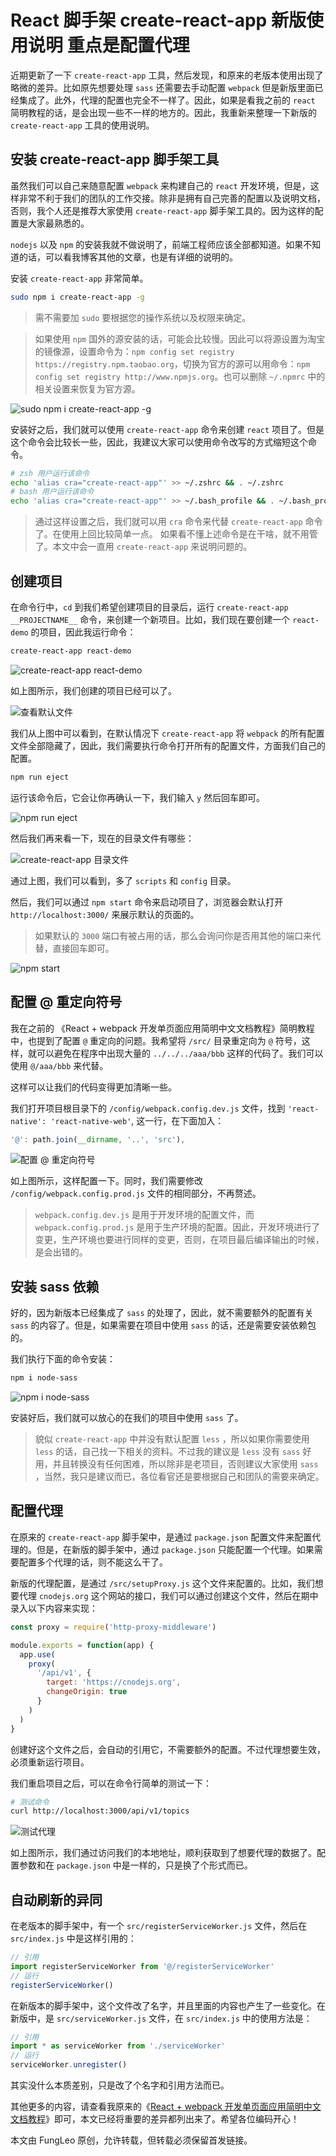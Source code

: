 # React 脚手架 create-react-app 新版使用说明 重点是配置代理

近期更新了一下 `create-react-app` 工具，然后发现，和原来的老版本使用出现了略微的差异。比如原先想要处理 `sass` 还需要去手动配置 `webpack` 但是新版里面已经集成了。此外，代理的配置也完全不一样了。因此，如果是看我之前的 `react` 简明教程的话，是会出现一些不一样的地方的。因此，我重新来整理一下新版的 `create-react-app` 工具的使用说明。

## 安装 create-react-app 脚手架工具

虽然我们可以自己来随意配置 `webpack` 来构建自己的 `react` 开发环境，但是，这样非常不利于我们的团队的工作交接。除非是拥有自己完善的配置以及说明文档，否则，我个人还是推荐大家使用 `create-react-app` 脚手架工具的。因为这样的配置是大家最熟悉的。

`nodejs` 以及 `npm` 的安装我就不做说明了，前端工程师应该全部都知道。如果不知道的话，可以看我博客其他的文章，也是有详细的说明的。

安装 `create-react-app` 非常简单。

```bash
sudo npm i create-react-app -g
```

> 需不需要加 `sudo` 要根据您的操作系统以及权限来确定。

> 如果使用 `npm` 国外的源安装的话，可能会比较慢。因此可以将源设置为淘宝的镜像源，设置命令为：`npm config set registry https://registry.npm.taobao.org`，切换为官方的源可以用命令：`npm config set registry http://www.npmjs.org`。也可以删除 `~/.npmrc` 中的相关设置来恢复为官方源。

![sudo npm i create-react-app -g](https://raw.githubusercontent.com/fengcms/articles/master/image/73/41eaf6adb7a31a18c09c964243308e.jpg)

安装好之后，我们就可以使用 `create-react-app` 命令来创建 `react` 项目了。但是这个命令会比较长一些，因此，我建议大家可以使用命令改写的方式缩短这个命令。

```bash
# zsh 用户运行该命令
echo 'alias cra="create-react-app"' >> ~/.zshrc && . ~/.zshrc
# bash 用户运行该命令
echo 'alias cra="create-react-app"' >> ~/.bash_profile && . ~/.bash_profile
```

> 通过这样设置之后，我们就可以用 `cra` 命令来代替 `create-react-app` 命令了。在使用上回比较简单一点。
> 如果看不懂上述命令是在干啥，就不用管了。本文中会一直用 `create-react-app` 来说明问题的。

## 创建项目

在命令行中，`cd` 到我们希望创建项目的目录后，运行 `create-react-app __PROJECTNAME__` 命令，来创建一个新项目。比如，我们现在要创建一个 `react-demo` 的项目，因此我运行命令：

```bash
create-react-app react-demo
```
![create-react-app react-demo](https://raw.githubusercontent.com/fengcms/articles/master/image/49/6104945b9bffe4fd816eb437c49fe3.jpg)

如上图所示，我们创建的项目已经可以了。

![查看默认文件](https://raw.githubusercontent.com/fengcms/articles/master/image/12/be997144578a7e9ef08ab953702f84.jpg)

我们从上图中可以看到，在默认情况下 `create-react-app` 将 `webpack` 的所有配置文件全部隐藏了，因此，我们需要执行命令打开所有的配置文件，方面我们自己的配置。

```bash
npm run eject
```
运行该命令后，它会让你再确认一下，我们输入 `y` 然后回车即可。

![npm run eject](https://raw.githubusercontent.com/fengcms/articles/master/image/7a/ba823692b1d5fb569e9b7df2a8be9b.jpg)

然后我们再来看一下，现在的目录文件有哪些：

![create-react-app 目录文件](https://raw.githubusercontent.com/fengcms/articles/master/image/40/67cdd2b02483d6cde82419a3382bc3.jpg)

通过上图，我们可以看到，多了 `scripts` 和 `config` 目录。

然后，我们可以通过 `npm start` 命令来启动项目了，浏览器会默认打开 `http://localhost:3000/` 来展示默认的页面的。

> 如果默认的 `3000` 端口有被占用的话，那么会询问你是否用其他的端口来代替，直接回车即可。

![npm start](https://raw.githubusercontent.com/fengcms/articles/master/image/a4/809c9570314364e40e8d0c21912879.jpg)


## 配置 @ 重定向符号

我在之前的 《React + webpack 开发单页面应用简明中文文档教程》简明教程中，也提到了配置 `@` 重定向的问题。我希望将 `/src/` 目录重定向为 `@` 符号，这样，就可以避免在程序中出现大量的 `../../../aaa/bbb` 这样的代码了。我们可以使用 `@/aaa/bbb` 来代替。

这样可以让我们的代码变得更加清晰一些。

我们打开项目根目录下的 `/config/webpack.config.dev.js` 文件，找到 `'react-native': 'react-native-web'`, 这一行，在下面加入：

```js
'@': path.join(__dirname, '..', 'src'),
```

![配置 @ 重定向符号](https://raw.githubusercontent.com/fengcms/articles/master/image/7d/bfae9612f9c2b7cb80ae51b84d7fc8.jpg)

如上图所示，这样配置一下。同时，我们需要修改 `/config/webpack.config.prod.js` 文件的相同部分，不再赘述。

> `webpack.config.dev.js` 是用于开发环境的配置文件，而 `webpack.config.prod.js` 是用于生产环境的配置。因此，开发环境进行了变更，生产环境也要进行同样的变更，否则，在项目最后编译输出的时候，是会出错的。

## 安装 sass 依赖

好的，因为新版本已经集成了 `sass` 的处理了，因此，就不需要额外的配置有关 `sass` 的内容了。但是，如果需要在项目中使用 `sass` 的话，还是需要安装依赖包的。

我们执行下面的命令安装：

```bash
npm i node-sass
```

![npm i node-sass](https://raw.githubusercontent.com/fengcms/articles/master/image/8e/85de52eca04b8be53b27ad28f2ce08.jpg)

安装好后，我们就可以放心的在我们的项目中使用 `sass` 了。

> 貌似 `create-react-app` 中并没有默认配置 `less` ，所以如果你需要使用 `less` 的话，自己找一下相关的资料。不过我的建议是 `less` 没有 `sass` 好用，并且转换没有任何困难，所以除非是老项目，否则建议大家使用 `sass` ，当然，我只是建议而已，各位看官还是要根据自己和团队的需要来确定。

## 配置代理

在原来的 `create-react-app` 脚手架中，是通过 `package.json` 配置文件来配置代理的。但是，在新版的脚手架中，通过 `package.json` 只能配置一个代理。如果需要配置多个代理的话，则不能这么干了。

新版的代理配置，是通过 `/src/setupProxy.js` 这个文件来配置的。比如，我们想要代理 `cnodejs.org` 这个网站的接口，我们可以通过创建这个文件，然后在期中录入以下内容来实现：

```js
const proxy = require('http-proxy-middleware')

module.exports = function(app) {
  app.use(
    proxy(
      '/api/v1', {
        target: 'https://cnodejs.org',
        changeOrigin: true
      }
    )
  )
}
```

创建好这个文件之后，会自动的引用它，不需要额外的配置。不过代理想要生效，必须重新运行项目。

我们重启项目之后，可以在命令行简单的测试一下：

```bash
# 测试命令
curl http://localhost:3000/api/v1/topics
```

![测试代理](https://raw.githubusercontent.com/fengcms/articles/master/image/d5/a2705f23d13c1d22164161d7a24890.jpg)

如上图所示，我们通过访问我们的本地地址，顺利获取到了想要代理的数据了。配置参数和在 `package.json` 中是一样的，只是换了个形式而已。

## 自动刷新的异同

在老版本的脚手架中，有一个 `src/registerServiceWorker.js` 文件，然后在 `src/index.js` 中是这样引用的：

```js
// 引用
import registerServiceWorker from '@/registerServiceWorker'
// 运行
registerServiceWorker()
```

在新版本的脚手架中，这个文件改了名字，并且里面的内容也产生了一些变化。在新版中，是 `src/serviceWorker.js` 文件，在 `src/index.js` 中的使用方法是：

```js
// 引用
import * as serviceWorker from './serviceWorker'
// 运行
serviceWorker.unregister()
```

其实没什么本质差别，只是改了个名字和引用方法而已。

其他更多的内容，请查看我原来的《[React + webpack 开发单页面应用简明中文文档教程](http://blog.csdn.net/fungleo/article/details/80841159)》即可，本文已经将重要的差异都列出来了。希望各位编码开心！

本文由 FungLeo 原创，允许转载，但转载必须保留首发链接。

